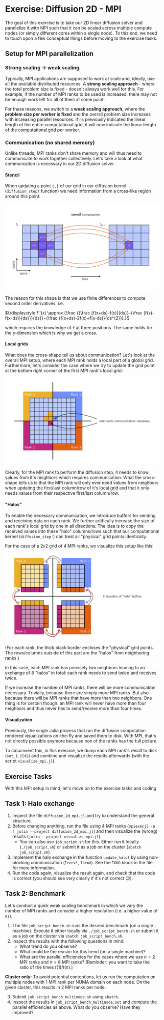 # Exercise: Diffusion 2D - MPI

The goal of this exercise is to take our 2D linear diffusion solver and parallelize it with MPI such that it can be scaled across multiple compute nodes (or simply different cores within a single node). To this end, we need to touch upon a few conceptual things before moving to the exercise tasks.

## Setup for MPI parallelization

### Strong scaling → weak scaling

Typically, MPI applications are supposed to work at scale and, ideally, use all the available distributed resources. A **strong scaling approach** - where the total problem size is fixed - doesn't always work well for this. For example, if the number of MPI ranks to be used is increased, there may not be enough work left for all of them at some point.

For these reasons, we switch to a **weak scaling approach**, where the **problem size per worker is fixed** and the overall problem size increases with increasing parallel resources. If `ns` previously indicated the linear length of the entire computational grid, it will now indicate the linear length of the computational grid per worker.

### Communication (no shared memory)

Unlike threads, MPI ranks don't share memory and will thus need to communicate to work together collectively. Let's take a look at what communcation is necessary in our 2D diffusion solver.

#### Stencil

When updating a point `i,j` of our grid in our diffusion kernel (`diffusion_step!` function) we need information from a cross-like region around this point:

<img src="./imgs/stencil.png">

The reason for this shape is that we use finite differences to compute second order derivatives, i.e.

${\displaystyle f''(x) \approx {\frac {{\frac {f(x+ds)-f(x)}{ds}}-{\frac {f(x)-f(x-ds)}{ds}}}{ds}}={\frac {f(x+ds)-2f(x)+f(x-ds)}{ds^{2}}}.}$

which requires the knowledge of `f` at three positions. The same holds for the y-dimension which is why we get a cross.

#### Local grids

What does the cross-shape tell us about communication? Let's look at the overall MPI setup, where each MPI rank holds a local part of a global grid. Furthermore, let's consider the case where we try to update the grid point at the bottom right corner of the first MPI rank's local grid:

<img src="./imgs/stencil_overlap.png">

Clearly, for the MPI rank to perform the diffusion step, it needs to know values from it's neighbors which requires communication. What the cross-shape tells us is that the MPI rank will only ever need values from neighbors when updating the first/last column/row of it's local grid and that it only needs values from their respective first/last column/row.

#### "Halos"

To enable the necessary communication, we introduce buffers for sending and receiving data on each rank. We further artifically increase the size of each rank's local grid by one in all directions. The idea is to copy the received values into these "halo" columns/rows such that our computational kernel (`diffusion_step!`) can treat all "physical" grid points identically.

For the case of a 2x2 grid of 4 MPI ranks, we visualize this setup like this:

<img src="./imgs/halos.png">

(For each rank, the thick black border encloses the "physical" grid points. The rows/columns outside of this part are the "halos" from neighboring ranks.)

In this case, each MPI rank has precisely two neighbors leading to an exchange of 8 "halos" in total: each rank needs to send twice and receives twice.

If we increase the number of MPI ranks, there will be more communication necessary. Trivially, because there are simply more MPI ranks. But also because there will be MPI ranks that have more than two neighbors. One thing is for certain though: an MPI rank will never have more than four neighbors and thus never has to send/receive more than four times.

#### Visualization

Previously, the single Julia process that ran the diffusion computation rendered visualizations on-the-fly and saved them to disk. With MPI, that's not directly possible anymore because non of the ranks has the full picture.

To circumvent this, in this exercise, we dump each MPI rank's result to disk (`out_i.jld2`) and combine and visualize the results afterwards (with the script `visualize_mpi.jl`).

## Exercise Tasks

With this MPI setup in mind, let's move on to the exercise tasks and coding.

## Task 1: Halo exchange

1. Inspect the file `diffusion_2d_mpi.jl` and try to understand the general structure.
2. Before changing anything, run the file using 4 MPI ranks (`mpiexecjl -n 4 julia --project diffusion_2d_mpi.jl`) and then visualize the (wrong) results (`julia --project visualize_mpi.jl`).
    - You can also use `job_script.sh` for this. Either run it locally (`./job_script.sh`) or submit it as a job on the cluster (`sbatch job_script.sh`).
4. Implement the halo exchange in the function `update_halo!` by using non-blocking communication (`Irecv!`, `Isend`). See the `TODO` block in the file for more information.
5. Run the code again, visualize the result again, and check that the code is correct (you should see very clearly if it's not correct 😉).

## Task 2: Benchmark

Let's conduct a quick weak scaling benchmark in which we vary the number of MPI ranks and consider a higher resolution (i.e. a higher value of `ns`).

1. The file `job_script_bench.sh` runs the desired benchmark (on a single machine). Execute it either locally via `./job_script_bench.sh` or submit it as a job on the cluster via `sbatch job_script_bench.sh`.
2. Inspect the results with the following questions in mind.
    - What trend do you observe?
    - What could be the reason for this trend (on a single machine)?
    - What are the parallel efficiencies for the cases where we use $n=2$ MPI ranks and $n=8$ MPI ranks? (Reminder: you want to take the ratio of the times $t(1)/t(n)$.)


**Cluster only:** To avoid potential contentions, let us run the computation on multiple nodes with 1 MPI rank per NUMA domain on each node. On the given cluster, this results in 2 MPI ranks per node.

3. Submit `job_script_bench_multinode.sh` using `sbatch`.
4. Inspect the results in `job_script_bench_multinode.out` and compute the parallel efficiencies as above. What do you observe? Have they improved?